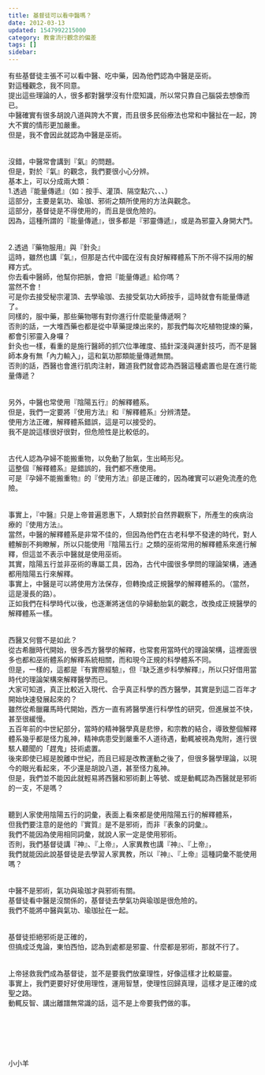 ```yaml
---
title: 基督徒可以看中醫嗎？
date: 2012-03-13
updated: 1547992215000
category: 教會流行觀念的偏差
tags: []
sidebar: 
---
```


<p>有些基督徒主張不可以看中醫、吃中藥，因為他們認為中醫是巫術。<br/>對這種觀念，我不同意。<br/>提出這些理論的人，很多都對醫學沒有什麼知識，所以常只靠自己腦袋去想像而已。<br/><!--more-->中醫確實有很多胡說八道與誇大不實，而且很多民俗療法也常和中醫扯在一起，誇大不實的情形更加嚴重。<br/>但是，我不會因此就認為中醫是巫術。<br/> <br/><br/>沒錯，中醫常會講到『氣』的問題。<br/>但是，對於『氣』的觀念，我們要很小心分辨。<br/>基本上，可以分成兩大類：<br/>1.透過『能量傳遞』（如：按手、灌頂、隔空點穴、、、）<br/>這部分，主要是氣功、瑜珈、邪術之類所使用的方法與觀念。<br/>這部分，基督徒是不得使用的，而且是很危險的。<br/>因為，這種所謂的『能量傳遞』，很多都是『邪靈傳遞』，或是為邪靈入身開大門。<br/> <br/><br/>2.透過『藥物服用』與『針灸』<br/>這時，雖然也講『氣』，但那是古代中國在沒有良好解釋體系下所不得不採用的解釋方式。<br/>你去看中醫師，他幫你把脈，會把『能量傳遞』給你嗎？<br/>當然不會！<br/>可是你去接受秘宗灌頂、去學瑜珈、去接受氣功大師按手，這時就會有能量傳遞了。<br/>同樣的，服中藥，那些藥物哪有對你進行什麼能量傳遞啊？<br/>否則的話，一大堆西藥也都是從中草藥提煉出來的，那我們每次吃植物提煉的藥，都會引邪靈入身囉？<br/>針灸也一樣，看重的是施行醫師的抓穴位準確度、插針深淺與運針技巧，而不是醫師本身有無「內力輸入」，這和氣功那類能量傳遞無關。<br/>否則的話，西醫也會進行肌肉注射，難道我們就會認為西醫這種處置也是在進行能量傳遞？<br/><br/> <br/>另外，中醫也常使用『陰陽五行』的解釋體系。<br/>但是，我們一定要將『使用方法』和『解釋體系』分辨清楚。<br/>使用方法正確，解釋體系錯誤，這是可以接受的。<br/>我不是說這樣很好很對，但危險性是比較低的。<br/> <br/><br/>古代人認為孕婦不能搬重物，以免動了胎氣，生出畸形兒。<br/>這整個『解釋體系』是錯誤的，我們都不應使用。<br/>可是『孕婦不能搬重物』的『使用方法』卻是正確的，因為確實可以避免流產的危險。<br/> <br/><br/>事實上，『中醫』只是上帝普遍恩惠下，人類對於自然界觀察下，所產生的疾病治療的『使用方法』。<br/>當然，中醫的解釋體系是非常不佳的，但因為他們在古老科學不發達的時代，對人體解剖不夠瞭解，所以只能使用『陰陽五行』之類的巫術常用的解釋體系來進行解釋，但這並不表示中醫就是使用巫術。<br/>其實，陰陽五行並非巫術的專屬工具，因為，古代中國很多學問的理論架構，通通都用陰陽五行來解釋。<br/>事實上，中醫是可以將使用方法保存，但轉換成正規醫學的解釋體系的。（當然，這是漫長的路）。<br/>正如我們在科學時代以後，也逐漸將迷信的孕婦動胎氣的觀念，改換成正規醫學的解釋體系一樣。<br/> <br/><br/>西醫又何嘗不是如此？<br/>從古希臘時代開始，很多西方醫學的解釋，也常套用當時代的理論架構，這裡面很多也都和巫術體系的解釋系統相關，而和現今正規的科學體系不同。<br/>但是，一樣的，這都是『有實際經驗』，但『缺乏進步科學解釋』，所以只好借用當時代的理論架構來解釋醫學而已。<br/>大家可知道，真正比較近入現代、合乎真正科學的西方醫學，其實是到這二百年才開始快速發展起來的？<br/>雖然從希臘羅馬時代開始，西方一直有將醫學進行科學性的研究，但進展並不快，甚至很緩慢。<br/>五百年前的中世紀部分，當時的精神醫學真是悲慘，和宗教的結合，導致整個解釋體系幾乎都是怪力亂神，精神病患受到嚴重不人道待遇，動輒被視為鬼附，進行很駭人聽聞的「趕鬼」技術處置。<br/>後來即使已經是脫離中世紀，而且已經是改教運動之後了，但很多醫學理論，以現今的眼光看起來，不少還是胡說八道，甚至怪力亂神。<br/>但是，我們並不能因此就輕易將西醫和邪術劃上等號、或是動輒認為西醫就是邪術的一支，不是嗎？<br/><br/><br/>聽到人家使用陰陽五行的詞彙，表面上看來都是使用陰陽五行的解釋體系，<br/>但我們要注意的是他的『實質』是不是邪術，而非『表象的詞彙』。<br/>我們不能因為使用相同詞彙，就說人家一定是使用邪術。<br/>否則，我們基督徒講『神』、『上帝』，人家異教也講『神』、『上帝』，<br/>我們就能因此說基督徒是去學習人家異教，所以『神』、『上帝』這種詞彙不能使用嗎？<br/> <br/><br/>中醫不是邪術，氣功與瑜珈才與邪術有關。<br/> 基督徒看中醫是沒關係的，基督徒去學氣功與瑜珈是很危險的。<br/>我們不能將中醫與氣功、瑜珈扯在一起。<br/><br/><br/>基督徒拒絕邪術是正確的，<br/>但搞成泛鬼論，東怕西怕，認為到處都是邪靈、什麼都是邪術，那就不行了。<br/><br/><br/>上帝拯救我們成為基督徒，並不是要我們放棄理性，好像這樣才比較屬靈。<br/>事實上，我們更要好好使用理性，運用智慧，使理性回歸真理，這樣才是正確的成聖之路。<br/>動輒反智、講出離譜無常識的話，這不是上帝要我們做的事。<br/><br/><br/><br/><br/><br/><br/>小小羊<br/><br/><br/><br/><br/><br/>
</p>